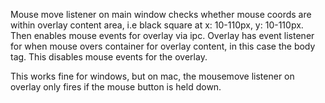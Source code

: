 
Mouse move listener on main window checks whether mouse coords are within overlay content area, i.e 
black square at x: 10-110px, y: 10-110px.
Then enables mouse events for overlay via ipc.
Overlay has event listener for when mouse overs container for overlay content, in this case the body tag.
This disables mouse events for the overlay.

This works fine for windows, but on mac, the mousemove listener on overlay only fires if the mouse button is held down.
